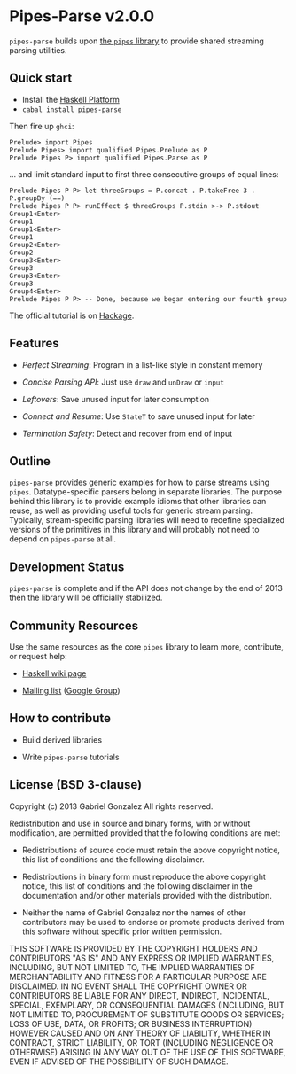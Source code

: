 # Pipes-Parse v2.0.0

`pipes-parse` builds upon
[the `pipes` library](https://github.com/Gabriel439/Haskell-Pipes-Library) to
provide shared streaming parsing utilities.

## Quick start

* Install the [Haskell Platform](http://www.haskell.org/platform/)
* `cabal install pipes-parse`

Then fire up `ghci`:

    Prelude> import Pipes
    Prelude Pipes> import qualified Pipes.Prelude as P
    Prelude Pipes P> import qualified Pipes.Parse as P

... and limit standard input to first three consecutive groups of equal lines:

    Prelude Pipes P P> let threeGroups = P.concat . P.takeFree 3 . P.groupBy (==)
    Prelude Pipes P P> runEffect $ threeGroups P.stdin >-> P.stdout
    Group1<Enter>
    Group1
    Group1<Enter>
    Group1
    Group2<Enter>
    Group2
    Group3<Enter>
    Group3
    Group3<Enter>
    Group3
    Group4<Enter>
    Prelude Pipes P P> -- Done, because we began entering our fourth group

The official tutorial is on
[Hackage](http://hackage.haskell.org/package/pipes-parse).

## Features

* *Perfect Streaming*: Program in a list-like style in constant memory

* *Concise Parsing API*: Just use `draw` and `unDraw` or `input`

* *Leftovers*: Save unused input for later consumption

* *Connect and Resume*: Use `StateT` to save unused input for later

* *Termination Safety*: Detect and recover from end of input

## Outline

`pipes-parse` provides generic examples for how to parse streams using `pipes`.
Datatype-specific parsers belong in separate libraries.  The purpose behind
this library is to provide example idioms that other libraries can reuse,
as well as providing useful tools for generic stream parsing.  Typically,
stream-specific parsing libraries will need to redefine specialized versions of
the primitives in this library and will probably not need to depend on
`pipes-parse` at all.

## Development Status

`pipes-parse` is complete and if the API does not change by the end of 2013 then
the library will be officially stabilized.

## Community Resources

Use the same resources as the core `pipes` library to learn more, contribute, or
request help:

* [Haskell wiki page](http://www.haskell.org/haskellwiki/Pipes)

* [Mailing list](mailto:haskell-pipes@googlegroups.com) ([Google Group](https://groups.google.com/forum/?fromgroups#!forum/haskell-pipes))

## How to contribute

* Build derived libraries

* Write `pipes-parse` tutorials

## License (BSD 3-clause)

Copyright (c) 2013 Gabriel Gonzalez
All rights reserved.

Redistribution and use in source and binary forms, with or without modification,
are permitted provided that the following conditions are met:

* Redistributions of source code must retain the above copyright notice, this
  list of conditions and the following disclaimer.

* Redistributions in binary form must reproduce the above copyright notice, this
  list of conditions and the following disclaimer in the documentation and/or
  other materials provided with the distribution.

* Neither the name of Gabriel Gonzalez nor the names of other contributors may
  be used to endorse or promote products derived from this software without
  specific prior written permission.

THIS SOFTWARE IS PROVIDED BY THE COPYRIGHT HOLDERS AND CONTRIBUTORS "AS IS" AND
ANY EXPRESS OR IMPLIED WARRANTIES, INCLUDING, BUT NOT LIMITED TO, THE IMPLIED
WARRANTIES OF MERCHANTABILITY AND FITNESS FOR A PARTICULAR PURPOSE ARE
DISCLAIMED. IN NO EVENT SHALL THE COPYRIGHT OWNER OR CONTRIBUTORS BE LIABLE FOR
ANY DIRECT, INDIRECT, INCIDENTAL, SPECIAL, EXEMPLARY, OR CONSEQUENTIAL DAMAGES
(INCLUDING, BUT NOT LIMITED TO, PROCUREMENT OF SUBSTITUTE GOODS OR SERVICES;
LOSS OF USE, DATA, OR PROFITS; OR BUSINESS INTERRUPTION) HOWEVER CAUSED AND ON
ANY THEORY OF LIABILITY, WHETHER IN CONTRACT, STRICT LIABILITY, OR TORT
(INCLUDING NEGLIGENCE OR OTHERWISE) ARISING IN ANY WAY OUT OF THE USE OF THIS
SOFTWARE, EVEN IF ADVISED OF THE POSSIBILITY OF SUCH DAMAGE.
